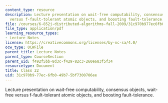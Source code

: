 ```yaml
---
content_type: resource
description: Lecture presentation on wait-free computability, consensus objects, wait-free
  versus f-fault-tolerant atomic objects, and boosting fault-tolerance.
file: /courses/6-852j-distributed-algorithms-fall-2009/31c970b977ec6fb049b75bf7300706ee_MIT6_852JF09_lec22.pdf
file_type: application/pdf
learning_resource_types:
- Lecture Notes
license: https://creativecommons.org/licenses/by-nc-sa/4.0/
ocw_type: OCWFile
parent_title: Lecture Notes
parent_type: CourseSection
parent_uid: f492f5bb-8d3c-f429-82c3-260e683f5f34
resourcetype: Document
title: Class 22
uid: 31c970b9-77ec-6fb0-49b7-5bf7300706ee
---
```

Lecture presentation on wait-free computability, consensus objects, wait-free versus f-fault-tolerant atomic objects, and boosting fault-tolerance.